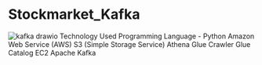 # Stockmarket_Kafka

![kafka drawio](https://user-images.githubusercontent.com/97470708/210101562-752d208f-6083-492c-b912-f2938287530e.png)
Technology Used
Programming Language - Python
Amazon Web Service (AWS)
S3 (Simple Storage Service)
Athena
Glue Crawler
Glue Catalog
EC2
Apache Kafka

